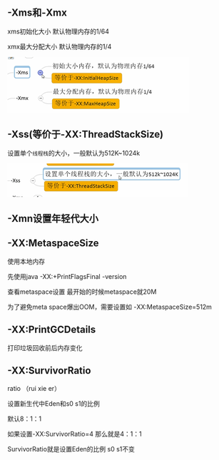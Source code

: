-Xms和-Xmx
---
xms初始化大小 默认物理内存的1/64

xmx最大分配大小 默认物理内存的1/4

![img_90.png](img_90.png)

-Xss(等价于-XX:ThreadStackSize)
---

设置单个`线程栈`的大小，一般默认为512K~1024k

![img_91.png](img_91.png)

-Xmn设置年轻代大小
---

-XX:MetaspaceSize
---

使用本地内存

先使用java -XX:+PrintFlagsFinal -version

查看metaspace设置 最开始的时候metaspace就20M

为了避免meta space爆出OOM，需要设置如 -XX:MetaspaceSize=512m

-XX:PrintGCDetails
---

打印垃圾回收前后内存变化

-XX:SurvivorRatio
---

ratio （rui xie er）

设置新生代中Eden和s0 s1的比例

默认8：1：1

如果设置-XX:SurvivorRatio=4 那么就是4：1：1

SurvivorRatio就是设置Eden的比例 s0 s1不变



